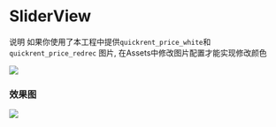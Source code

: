 # SliderView
说明
如果你使用了本工程中提供`quickrent_price_white`和`quickrent_price_redrec` 图片, 在Assets中修改图片配置才能实现修改颜色


![](https://github.com/sunisland/SliderView/pic1)

### 效果图

![](https://github.com/sunisland/SliderView/pic2)

